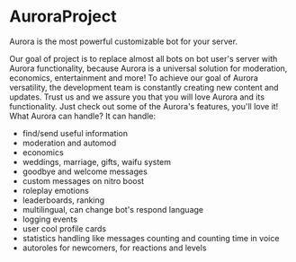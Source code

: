 # AuroraProject
Aurora is the most powerful customizable bot for your server.
 
Our goal of project is to replace almost all bots on bot user's server with Aurora functionality, because Aurora is a universal solution for moderation, economics, entertainment and more! To achieve our goal of Aurora versatility, the development team is constantly creating new content and updates. Trust us and we assure you that you will love Aurora and its functionality. Just check out some of the Aurora's features, you'll love it!
 What Aurora can handle?
 It can handle:
 
 - find/send useful information
 - moderation and automod
 - economics
 - weddings, marriage, gifts, waifu system
 - goodbye and welcome messages
 - custom messages on nitro boost
 - roleplay emotions
 - leaderboards, ranking
 - multilingual, can change bot's respond language
 - logging events
 - user cool profile cards
 - statistics handling like messages counting and counting time in voice
 - autoroles for newcomers, for reactions and levels
